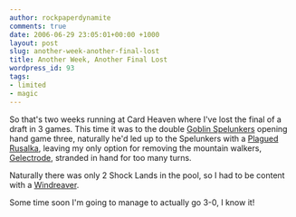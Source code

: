 ```yaml
---
author: rockpaperdynamite
comments: true
date: 2006-06-29 23:05:01+00:00 +1000
layout: post
slug: another-week-another-final-lost
title: Another Week, Another Final Lost
wordpress_id: 93
tags:
- limited
- magic
---
```


So that's two weeks running at Card Heaven where I've lost the final of a draft in 3 games. This time it was to the double [Goblin Spelunkers](http://gatherer.wizards.com/gathererlookup.asp?set=RavnicaCityofGuilds&name=goblin_spelunkers) opening hand game three, naturally he'd led up to the Spelunkers with a [Plagued Rusalka](http://gatherer.wizards.com/gathererlookup.asp?set=Guildpact&name=plagued_rusalka), leaving my only option for removing the mountain walkers, [Gelectrode](http://gatherer.wizards.com/gathererlookup.asp?name=gelectrode&x=0&y=0), stranded in hand for too many turns.

Naturally there was only 2 Shock Lands in the pool, so I had to be content with a [Windreaver](http://gatherer.wizards.com/gathererlookup.asp?name=windreaver&x=0&y=0).

Some time soon I'm going to manage to actually go 3-0, I know it!
